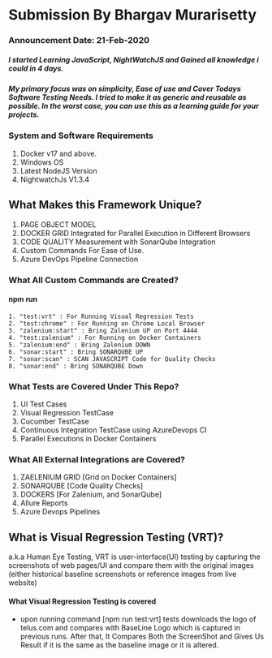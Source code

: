 # Submission By Bhargav Murarisetty

### Announcement Date: 21-Feb-2020 
##### I started Learning JavaScript, NightWatchJS and Gained all knowledge i could in 4 days.

##### My primary focus was on simplicity, Ease of use and Cover Todays Software Testing Needs. I tried to make it as generic and reusable as possible. In the worst case, you can use this as a learning guide for your projects.

### System and Software Requirements
1. Docker v17 and above.
2. Windows OS
3. Latest NodeJS Version
4. NightwatchJs V1.3.4

## What Makes this Framework Unique?
1. PAGE OBJECT MODEL 
2. DOCKER GRID Integrated for Parallel Execution in Different Browsers
3. CODE QUALITY Measurement with SonarQube Integration
4. Custom Commands For Ease of Use.
5. Azure DevOps Pipeline Connection

### What All Custom Commands are Created?
#### npm run 
    1. "test:vrt" : For Running Visual Regression Tests 
    2. "test:chrome" : For Running on Chrome Local Browser
    3. "zalenium:start" : Bring Zalenium UP on Port 4444
    4. "test:zalenium" : For Running on Docker Containers
    5. "zalenium:end" : Bring Zalenium DOWN
    6. "sonar:start" : Bring SONARQUBE UP
    7. "sonar:scan" : SCAN JAVASCRIPT Code for Quality Checks
    8. "sonar:end" : Bring SONARQUBE Down

### What Tests are Covered Under This Repo?

1. UI Test Cases
2. Visual Regression TestCase
3. Cucumber TestCase
4. Continuous Integration TestCase using AzureDevops CI
5. Parallel Executions in Docker Containers

### What All External Integrations are Covered?

1. ZAELENIUM GRID [Grid on Docker Containers]
2. SONARQUBE [Code Quality Checks]
3. DOCKERS [For Zalenium, and SonarQube]
4. Allure Reports
5. Azure Devops Pipelines

## What is  Visual Regression Testing (VRT)?
a.k.a Human Eye Testing, VRT is user-interface(UI) testing by capturing the screenshots of web pages/UI and compare them with the original images (either historical baseline screenshots or reference images from live website)

#### What Visual Regression Testing is covered
* upon running command [npm run test:vrt] tests downloads the logo of telus.com and compares with BaseLine Logo which is captured in previous runs. After that, It Compares Both the ScreenShot and Gives Us Result if it is the same as the baseline image or it is altered.
